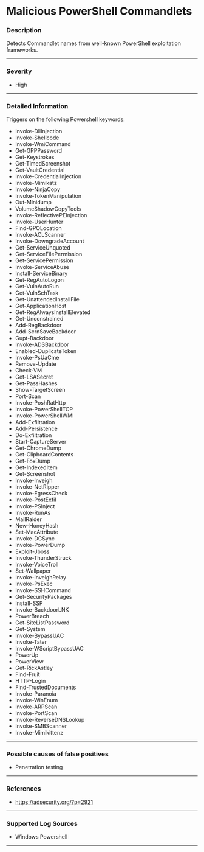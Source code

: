 # Malicious PowerShell Commandlets
### Description

Detects Commandlet names from well-known PowerShell exploitation frameworks.

-------------------
### Severity

- High

-------------------

### Detailed Information

Triggers on the following Powershell keywords:

  - Invoke-DllInjection
  - Invoke-Shellcode
  - Invoke-WmiCommand
  - Get-GPPPassword
  - Get-Keystrokes
  - Get-TimedScreenshot
  - Get-VaultCredential
  - Invoke-CredentialInjection
  - Invoke-Mimikatz
  - Invoke-NinjaCopy
  - Invoke-TokenManipulation
  - Out-Minidump
  - VolumeShadowCopyTools
  - Invoke-ReflectivePEInjection
  - Invoke-UserHunter
  - Find-GPOLocation
  - Invoke-ACLScanner
  - Invoke-DowngradeAccount
  - Get-ServiceUnquoted
  - Get-ServiceFilePermission
  - Get-ServicePermission
  - Invoke-ServiceAbuse
  - Install-ServiceBinary
  - Get-RegAutoLogon
  - Get-VulnAutoRun
  - Get-VulnSchTask
  - Get-UnattendedInstallFile
  - Get-ApplicationHost
  - Get-RegAlwaysInstallElevated
  - Get-Unconstrained
  - Add-RegBackdoor
  - Add-ScrnSaveBackdoor
  - Gupt-Backdoor
  - Invoke-ADSBackdoor
  - Enabled-DuplicateToken
  - Invoke-PsUaCme
  - Remove-Update
  - Check-VM
  - Get-LSASecret
  - Get-PassHashes
  - Show-TargetScreen
  - Port-Scan
  - Invoke-PoshRatHttp
  - Invoke-PowerShellTCP
  - Invoke-PowerShellWMI
  - Add-Exfiltration
  - Add-Persistence
  - Do-Exfiltration
  - Start-CaptureServer
  - Get-ChromeDump
  - Get-ClipboardContents
  - Get-FoxDump
  - Get-IndexedItem
  - Get-Screenshot
  - Invoke-Inveigh
  - Invoke-NetRipper
  - Invoke-EgressCheck
  - Invoke-PostExfil
  - Invoke-PSInject
  - Invoke-RunAs
  - MailRaider
  - New-HoneyHash
  - Set-MacAttribute
  - Invoke-DCSync
  - Invoke-PowerDump
  - Exploit-Jboss
  - Invoke-ThunderStruck
  - Invoke-VoiceTroll
  - Set-Wallpaper
  - Invoke-InveighRelay
  - Invoke-PsExec
  - Invoke-SSHCommand
  - Get-SecurityPackages
  - Install-SSP
  - Invoke-BackdoorLNK
  - PowerBreach
  - Get-SiteListPassword
  - Get-System
  - Invoke-BypassUAC
  - Invoke-Tater
  - Invoke-WScriptBypassUAC
  - PowerUp
  - PowerView
  - Get-RickAstley
  - Find-Fruit
  - HTTP-Login
  - Find-TrustedDocuments
  - Invoke-Paranoia
  - Invoke-WinEnum
  - Invoke-ARPScan
  - Invoke-PortScan
  - Invoke-ReverseDNSLookup
  - Invoke-SMBScanner
  - Invoke-Mimikittenz

-------------------

### Possible causes of false positives

- Penetration testing

-------------------
### References

- https://adsecurity.org/?p=2921

-------------------
### Supported Log Sources

- Windows Powershell

-------------------
